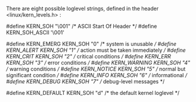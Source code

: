 
There are eight possible loglevel strings, defined in the header <linux/kern_levels.h> :

#define KERN_SOH "\001"  /* ASCII Start Of Header */
#define KERN_SOH_ASCII '\001'

#define KERN_EMERG KERN_SOH "0" /* system is unusable */
#define KERN_ALERT KERN_SOH "1" /* action must be taken immediately */
#define KERN_CRIT KERN_SOH "2" /* critical conditions */
#define KERN_ERR KERN_SOH "3" /* error conditions */
#define KERN_WARNING KERN_SOH "4" /* warning conditions */
#define KERN_NOTICE KERN_SOH "5" /* normal but significant condition */
#define KERN_INFO KERN_SOH "6" /* informational */
#define KERN_DEBUG KERN_SOH "7" /* debug-level messages */

#define KERN_DEFAULT KERN_SOH "d" /* the default kernel loglevel */

